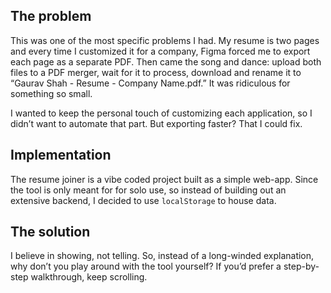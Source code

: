 ## The problem

This was one of the most specific problems I had. My resume is two pages and every time I customized it for a company, Figma forced me to export each page as a separate PDF. Then came the song and dance: upload both files to a PDF merger, wait for it to process, download and rename it to “Gaurav Shah - Resume - Company Name.pdf.” It was ridiculous for something so small.

I wanted to keep the personal touch of customizing each application, so I didn’t want to automate that part. But exporting faster? That I could fix.

## Implementation

The resume joiner is a vibe coded project built as a simple web-app. Since the tool is only meant for for solo use, so instead of building out an extensive backend, I decided to use `localStorage` to house data.

## The solution

I believe in showing, not telling. So, instead of a long-winded explanation, why don’t you play around with the tool yourself? If you’d prefer a step-by-step walkthrough, keep scrolling.